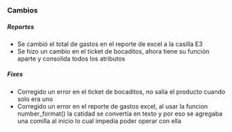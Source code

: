 <h3>Cambios</h3>
<h5>Reportes</h5>
<ul>
    <li>Se cambió el total de gastos en el reporte de excel a la casilla E3</li>
    <li>Se hizo un cambio en el ticket de bocaditos, ahora tiene su función aparte y consolida todos los atributos</li>
</ul>

<h5>Fixes</h5>
<ul>
    <li>Corregido un error en el ticket de bocaditos, no salía el producto cuando solo era uno</li>
    <li>Corregido un error en el reporte de gastos excel, al usar la funcion number_format() la catidad se convertía en texto y por eso se agregaba una comilla al inicio lo cual impedía poder operar con ella</li>
</ul>